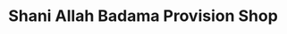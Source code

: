 ---
title: "Shani Allah Badama Provision Shop"
url: /accra/shani-allah-badama-provision-shop/
shop: Kiosk
---